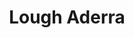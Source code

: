 ---
title: "Lough Aderra"
address: "South Western Regional Fisheries Board, Sunnyside House, Masseytown, Macroom, Co. Cork"
tel: "+353 (0)26 41 222"
county: "Cork"
category: "Angling"
type: "Content"
lat: "51.94636154174805"
lng: "-7.853960990905762"
---